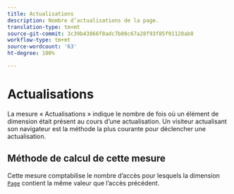 ```yaml
---
title: Actualisations
description: Nombre d’actualisations de la page.
translation-type: tm+mt
source-git-commit: 3c39b43866f8adc7b08c67a28f93f85f91128ab8
workflow-type: tm+mt
source-wordcount: '63'
ht-degree: 100%

---
```



# Actualisations

La mesure « Actualisations » indique le nombre de fois où un élément de dimension était présent au cours d’une actualisation. Un visiteur actualisant son navigateur est la méthode la plus courante pour déclencher une actualisation.

## Méthode de calcul de cette mesure

Cette mesure comptabilise le nombre d’accès pour lesquels la dimension [`Page`](../dimensions/page.md) contient la même valeur que l’accès précédent.
